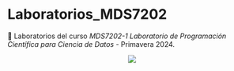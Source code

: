 # Laboratorios_MDS7202

🧪 Laboratorios del curso *MDS7202-1 Laboratorio de Programación Científica para Ciencia de Datos* - Primavera 2024.

<p align="center">
  <img src="https://i.giphy.com/media/v1.Y2lkPTc5MGI3NjExcHhuMTdnZGptb3JsaXQ2M3UzY3p3b3ZhMG80aWFxZWVldWx6cWFycyZlcD12MV9pbnRlcm5hbF9naWZfYnlfaWQmY3Q9Zw/fUZHXuE94BN2wtSbUS/giphy-downsized.gif"/>
</p>

